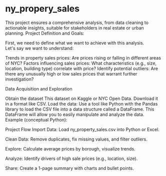 # ny_propery_sales
This project ensures a comprehensive analysis, from data cleaning to actionable insights, suitable for stakeholders in real estate or urban planning.
Project Definition and Goals:

First, we need to define what we want to achieve with this analysis.  
Let's say we want to understand:

Trends in property sales prices: Are prices rising or falling in different areas of NYC?
Factors influencing sales prices: What characteristics (e.g., size, location, building type) correlate with price?
Identify potential outliers: Are there any unusually high or low sales prices that warrant further investigation?

Data Acquisition and Exploration

Obtain the dataset
This dataset on Kaggle or NYC Open Data. Download it in a format like CSV.
Load the data: 
Use a tool like Python with the Pandas library to load the CSV file into a data structure called a DataFrame. 
This DataFrame will allow you to easily manipulate and analyze the data. Example (conceptual Python):

Project Flow
Import Data: Load ny_property_sales.csv into Python or Excel.

Clean Data: Remove duplicates, fix missing values, and filter outliers.

Explore: Calculate average prices by borough, visualize trends.

Analyze: Identify drivers of high sale prices (e.g., location, size).

Share: Create a 1-page summary with charts and bullet points.
